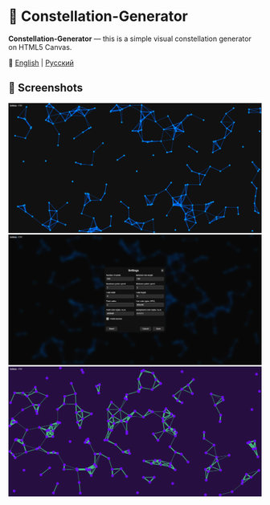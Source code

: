# 🌌 Constellation-Generator  

**Constellation-Generator** — this is a simple visual constellation generator on HTML5 Canvas.

📖 [English](doc/en.md) | [Русский](doc/ru.md)  

## 📸 Screenshots  
![Example_of_work](doc/screenshots/field.png)
![Settings](doc/screenshots/settings.png)
![Example_of_work](doc/screenshots/field_changed.png)
